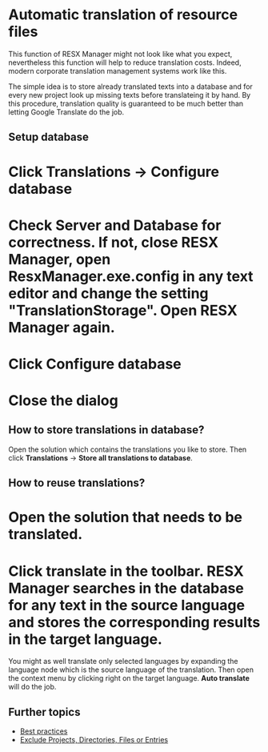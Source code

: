 # Automatic translation of resource files
This function of RESX Manager might not look like what you expect, nevertheless this function will help to reduce translation costs. Indeed, modern corporate translation management systems work like this.

The simple idea is to store already translated texts into a database and for every new project look up missing texts before translateing it by hand. By this procedure, translation quality is guaranteed to be much better than letting Google Translate do the job. 

## Setup database
# Click **Translations** -> **Configure database**
# Check Server and Database for correctness. If not, close RESX Manager, open ResxManager.exe.config in any text editor and change the setting "TranslationStorage". Open RESX Manager again.
# Click **Configure database**
# Close the dialog

## How to store translations in database?
Open the solution which contains the translations you like to store. Then click **Translations** -> **Store all translations to database**.

## How to reuse translations?
# Open the solution that needs to be translated.
# Click translate in the toolbar. RESX Manager searches in the database for any text in the source language and stores the corresponding results in the target language.
You might as well translate only selected languages by expanding the language node which is the source language of the translation. Then open the context menu by clicking right on the target language. **Auto translate** will do the job. 

## Further topics
* [Best practices](Best-practices)
* [Exclude Projects, Directories, Files or Entries](Exclude-Projects,-Directories,-Files-or-Entries)
